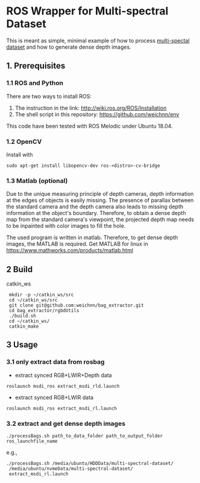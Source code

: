 
# ROS Wrapper for Multi-spectral Dataset

This is meant as simple, minimal example of how to process [multi-spectal dataset](https://github.com/NGCLAB/multi-spectral-dataset) and how to generate dense depth images.

## 1. Prerequisites

### 1.1 ROS and Python

There are two ways to install ROS:

1. The instruction in the link: <http://wiki.ros.org/ROS/Installation>
2. The shell script in this repository: <https://github.com/weichnn/env>

This code have been tested with ROS Melodic under Ubuntu 18.04.

### 1.2 OpenCV

Install with

``` shell
sudo apt-get install libopencv-dev ros-<distro>-cv-bridge
```

### 1.3 Matlab (optional)

Due to the unique measuring principle of depth cameras, depth information at the edges of objects is easily missing. The presence of parallax between the standard camera and the depth camera also leads to missing depth information at the object's boundary. Therefore, to obtain a dense depth map from the standard camera's viewpoint, the projected depth map needs to be inpainted with color images to fill the hole.

The used program is written in matlab. Therefore, to get dense depth images, the MATLAB is required.
Get MATLAB for linux in <https://www.mathworks.com/products/matlab.html>

## 2 Build 

catkin_ws

``` shell
 mkdir -p ~/catkin_ws/src
 cd ~/catkin_ws/src
 git clone git@github.com:weichnn/bag_extractor.git
 cd bag_extractor/rgbdUtils
 ./build.sh
 cd ~/catkin_ws/
 catkin_make
```

## 3 Usage

### 3.1 only extract data from rosbag

- extract synced RGB+LWIR+Depth data

``` shell
roslaunch msdi_ros extract_msdi_rld.launch
```

- extract synced RGB+LWIR data

``` shell
roslaunch msdi_ros extract_msdi_rl.launch
```

### 3.2 extract and get dense depth images

``` shell
./processBags.sh path_to_data_folder path_to_output_folder ros_launchfile_name
```

e.g.,

``` shell
./processBags.sh /media/ubuntu/HDDData/multi-spectral-dataset/
 /media/ubuntu/nvmeData/multi-spectral-dataset/
 extract_msdi_rl.launch
```


